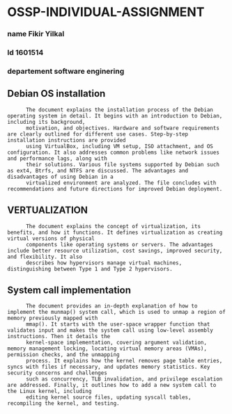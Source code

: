# OSSP-INDIVIDUAL-ASSIGNMENT
   ### name   Fikir Yilkal
   ### Id   1601514
   ### departement   software enginering
## Debian OS installation
          The document explains the installation process of the Debian operating system in detail. It begins with an introduction to Debian, including its background, 
          motivation, and objectives. Hardware and software requirements are clearly outlined for different use cases. Step-by-step installation instructions are provided 
          using VirtualBox, including VM setup, ISO attachment, and OS configuration. It also addresses common problems like network issues and performance lags, along with 
          their solutions. Various file systems supported by Debian such as ext4, Btrfs, and NTFS are discussed. The advantages and disadvantages of using Debian in a 
          virtualized environment are analyzed. The file concludes with recommendations and future directions for improved Debian deployment.
## VERTUALIZATION
          The document explains the concept of virtualization, its benefits, and how it functions. It defines virtualization as creating virtual versions of physical 
          components like operating systems or servers. The advantages include better resource utilization, cost savings, improved security, and flexibility. It also 
          describes how hypervisors manage virtual machines, distinguishing between Type 1 and Type 2 hypervisors.
## System call implementation          
          The document provides an in-depth explanation of how to implement the munmap() system call, which is used to unmap a region of memory previously mapped with 
          mmap(). It starts with the user-space wrapper function that validates input and makes the system call using low-level assembly instructions. Then it details the 
          kernel-space implementation, covering argument validation, memory management locking, locating virtual memory areas (VMAs), permission checks, and the unmapping 
          process. It explains how the kernel removes page table entries, syncs with files if necessary, and updates memory statistics. Key security concerns and challenges 
          such as concurrency, TLB invalidation, and privilege escalation are addressed. Finally, it outlines how to add a new system call to the Linux kernel, including 
          editing kernel source files, updating syscall tables, recompiling the kernel, and testing.







